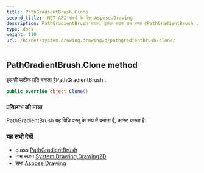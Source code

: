 ```yaml
---
title: PathGradientBrush.Clone
second_title: .NET API संदर्भ के लिए Aspose.Drawing
description: PathGradientBrush तरक. इसक सटक प्रत बनत हैPathGradientBrush .
type: docs
weight: 110
url: /hi/net/system.drawing.drawing2d/pathgradientbrush/clone/
---
```

## PathGradientBrush.Clone method

इसकी सटीक प्रति बनाता हैPathGradientBrush .

```csharp
public override object Clone()
```

### प्रतिलाभ की मात्रा

PathGradientBrush यह विधि वस्तु के रूप में बनाता है, कास्ट करता है।

### यह सभी देखें

* class [PathGradientBrush](../)
* नाम स्थान [System.Drawing.Drawing2D](../../pathgradientbrush/)
* सभा [Aspose.Drawing](../../../)


